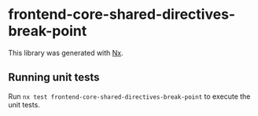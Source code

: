 # frontend-core-shared-directives-break-point

This library was generated with [Nx](https://nx.dev).

## Running unit tests

Run `nx test frontend-core-shared-directives-break-point` to execute the unit tests.
